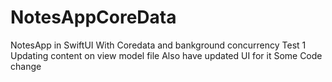 # NotesAppCoreData
NotesApp in SwiftUI With Coredata and bankground concurrency
Test
1
Updating content on view model file
Also have updated UI for it
Some Code change
